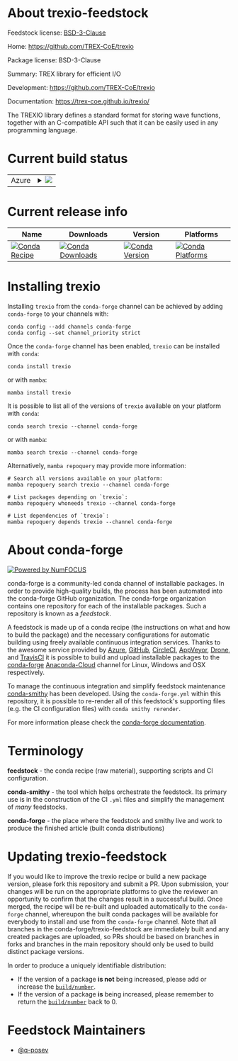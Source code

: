 About trexio-feedstock
======================

Feedstock license: [BSD-3-Clause](https://github.com/conda-forge/trexio-feedstock/blob/main/LICENSE.txt)

Home: https://github.com/TREX-CoE/trexio

Package license: BSD-3-Clause

Summary: TREX library for efficient I/O

Development: https://github.com/TREX-CoE/trexio

Documentation: https://trex-coe.github.io/trexio/

The TREXIO library defines a standard format for storing wave functions,
together with an C-compatible API such that it can be easily used in
any programming language.


Current build status
====================


<table>
    
  <tr>
    <td>Azure</td>
    <td>
      <details>
        <summary>
          <a href="https://dev.azure.com/conda-forge/feedstock-builds/_build/latest?definitionId=15636&branchName=main">
            <img src="https://dev.azure.com/conda-forge/feedstock-builds/_apis/build/status/trexio-feedstock?branchName=main">
          </a>
        </summary>
        <table>
          <thead><tr><th>Variant</th><th>Status</th></tr></thead>
          <tbody><tr>
              <td>linux_64_mpinompi</td>
              <td>
                <a href="https://dev.azure.com/conda-forge/feedstock-builds/_build/latest?definitionId=15636&branchName=main">
                  <img src="https://dev.azure.com/conda-forge/feedstock-builds/_apis/build/status/trexio-feedstock?branchName=main&jobName=linux&configuration=linux%20linux_64_mpinompi" alt="variant">
                </a>
              </td>
            </tr><tr>
              <td>linux_64_mpiopenmpi</td>
              <td>
                <a href="https://dev.azure.com/conda-forge/feedstock-builds/_build/latest?definitionId=15636&branchName=main">
                  <img src="https://dev.azure.com/conda-forge/feedstock-builds/_apis/build/status/trexio-feedstock?branchName=main&jobName=linux&configuration=linux%20linux_64_mpiopenmpi" alt="variant">
                </a>
              </td>
            </tr><tr>
              <td>osx_64_mpinompi</td>
              <td>
                <a href="https://dev.azure.com/conda-forge/feedstock-builds/_build/latest?definitionId=15636&branchName=main">
                  <img src="https://dev.azure.com/conda-forge/feedstock-builds/_apis/build/status/trexio-feedstock?branchName=main&jobName=osx&configuration=osx%20osx_64_mpinompi" alt="variant">
                </a>
              </td>
            </tr><tr>
              <td>osx_64_mpiopenmpi</td>
              <td>
                <a href="https://dev.azure.com/conda-forge/feedstock-builds/_build/latest?definitionId=15636&branchName=main">
                  <img src="https://dev.azure.com/conda-forge/feedstock-builds/_apis/build/status/trexio-feedstock?branchName=main&jobName=osx&configuration=osx%20osx_64_mpiopenmpi" alt="variant">
                </a>
              </td>
            </tr>
          </tbody>
        </table>
      </details>
    </td>
  </tr>
</table>

Current release info
====================

| Name | Downloads | Version | Platforms |
| --- | --- | --- | --- |
| [![Conda Recipe](https://img.shields.io/badge/recipe-trexio-green.svg)](https://anaconda.org/conda-forge/trexio) | [![Conda Downloads](https://img.shields.io/conda/dn/conda-forge/trexio.svg)](https://anaconda.org/conda-forge/trexio) | [![Conda Version](https://img.shields.io/conda/vn/conda-forge/trexio.svg)](https://anaconda.org/conda-forge/trexio) | [![Conda Platforms](https://img.shields.io/conda/pn/conda-forge/trexio.svg)](https://anaconda.org/conda-forge/trexio) |

Installing trexio
=================

Installing `trexio` from the `conda-forge` channel can be achieved by adding `conda-forge` to your channels with:

```
conda config --add channels conda-forge
conda config --set channel_priority strict
```

Once the `conda-forge` channel has been enabled, `trexio` can be installed with `conda`:

```
conda install trexio
```

or with `mamba`:

```
mamba install trexio
```

It is possible to list all of the versions of `trexio` available on your platform with `conda`:

```
conda search trexio --channel conda-forge
```

or with `mamba`:

```
mamba search trexio --channel conda-forge
```

Alternatively, `mamba repoquery` may provide more information:

```
# Search all versions available on your platform:
mamba repoquery search trexio --channel conda-forge

# List packages depending on `trexio`:
mamba repoquery whoneeds trexio --channel conda-forge

# List dependencies of `trexio`:
mamba repoquery depends trexio --channel conda-forge
```


About conda-forge
=================

[![Powered by
NumFOCUS](https://img.shields.io/badge/powered%20by-NumFOCUS-orange.svg?style=flat&colorA=E1523D&colorB=007D8A)](https://numfocus.org)

conda-forge is a community-led conda channel of installable packages.
In order to provide high-quality builds, the process has been automated into the
conda-forge GitHub organization. The conda-forge organization contains one repository
for each of the installable packages. Such a repository is known as a *feedstock*.

A feedstock is made up of a conda recipe (the instructions on what and how to build
the package) and the necessary configurations for automatic building using freely
available continuous integration services. Thanks to the awesome service provided by
[Azure](https://azure.microsoft.com/en-us/services/devops/), [GitHub](https://github.com/),
[CircleCI](https://circleci.com/), [AppVeyor](https://www.appveyor.com/),
[Drone](https://cloud.drone.io/welcome), and [TravisCI](https://travis-ci.com/)
it is possible to build and upload installable packages to the
[conda-forge](https://anaconda.org/conda-forge) [Anaconda-Cloud](https://anaconda.org/)
channel for Linux, Windows and OSX respectively.

To manage the continuous integration and simplify feedstock maintenance
[conda-smithy](https://github.com/conda-forge/conda-smithy) has been developed.
Using the ``conda-forge.yml`` within this repository, it is possible to re-render all of
this feedstock's supporting files (e.g. the CI configuration files) with ``conda smithy rerender``.

For more information please check the [conda-forge documentation](https://conda-forge.org/docs/).

Terminology
===========

**feedstock** - the conda recipe (raw material), supporting scripts and CI configuration.

**conda-smithy** - the tool which helps orchestrate the feedstock.
                   Its primary use is in the construction of the CI ``.yml`` files
                   and simplify the management of *many* feedstocks.

**conda-forge** - the place where the feedstock and smithy live and work to
                  produce the finished article (built conda distributions)


Updating trexio-feedstock
=========================

If you would like to improve the trexio recipe or build a new
package version, please fork this repository and submit a PR. Upon submission,
your changes will be run on the appropriate platforms to give the reviewer an
opportunity to confirm that the changes result in a successful build. Once
merged, the recipe will be re-built and uploaded automatically to the
`conda-forge` channel, whereupon the built conda packages will be available for
everybody to install and use from the `conda-forge` channel.
Note that all branches in the conda-forge/trexio-feedstock are
immediately built and any created packages are uploaded, so PRs should be based
on branches in forks and branches in the main repository should only be used to
build distinct package versions.

In order to produce a uniquely identifiable distribution:
 * If the version of a package **is not** being increased, please add or increase
   the [``build/number``](https://docs.conda.io/projects/conda-build/en/latest/resources/define-metadata.html#build-number-and-string).
 * If the version of a package **is** being increased, please remember to return
   the [``build/number``](https://docs.conda.io/projects/conda-build/en/latest/resources/define-metadata.html#build-number-and-string)
   back to 0.

Feedstock Maintainers
=====================

* [@q-posev](https://github.com/q-posev/)

